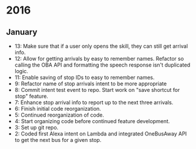 # 2016

## January

- 13: Make sure that if a user only opens the skill, they can still get arrival info.
- 12: Allow for getting arrivals by easy to remember names. Refactor so calling the OBA API and formatting the speech response isn't duplicated logic.
- 11: Enable saving of stop IDs to easy to remember names.
- 9: Refactor name of stop arrivals intent to be more appropriate
- 8: Commit intent test event to repo. Start work on "save shortcut for stop" feature.
- 7: Enhance stop arrival info to report up to the next three arrivals.
- 6: Finish initial code reorganization.
- 5: Continued reorganization of code.
- 4: Start organizing code before continued feature development.
- 3: Set up git repo.
- 2: Coded first Alexa intent on Lambda and integrated OneBusAway API to get the next bus for a given stop.
